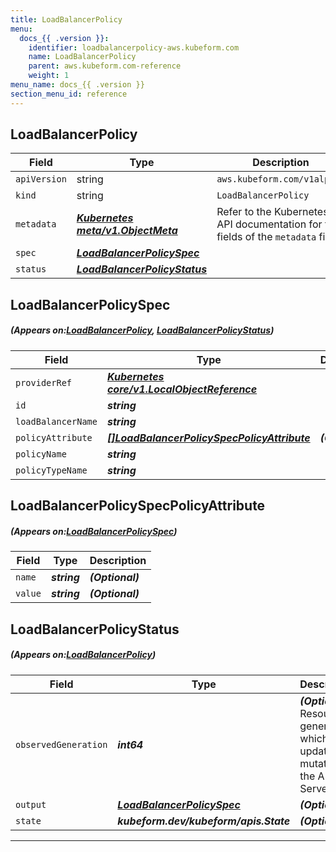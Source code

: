 ```yaml
---
title: LoadBalancerPolicy
menu:
  docs_{{ .version }}:
    identifier: loadbalancerpolicy-aws.kubeform.com
    name: LoadBalancerPolicy
    parent: aws.kubeform.com-reference
    weight: 1
menu_name: docs_{{ .version }}
section_menu_id: reference
---
```


## LoadBalancerPolicy
| Field | Type | Description |
| ------ | ----- | ----------- |
| `apiVersion` | string | `aws.kubeform.com/v1alpha1` |
|    `kind` | string | `LoadBalancerPolicy` |
| `metadata` | ***[Kubernetes meta/v1.ObjectMeta](https://kubernetes.io/docs/reference/generated/kubernetes-api/v1.13/#objectmeta-v1-meta)***|Refer to the Kubernetes API documentation for the fields of the `metadata` field.|
| `spec` | ***[LoadBalancerPolicySpec](#LoadBalancerPolicySpec)***||
| `status` | ***[LoadBalancerPolicyStatus](#LoadBalancerPolicyStatus)***||
## LoadBalancerPolicySpec
##### (Appears on:[LoadBalancerPolicy](#LoadBalancerPolicy), [LoadBalancerPolicyStatus](#LoadBalancerPolicyStatus))
| Field | Type | Description |
| ------ | ----- | ----------- |
| `providerRef` | ***[Kubernetes core/v1.LocalObjectReference](https://kubernetes.io/docs/reference/generated/kubernetes-api/v1.13/#localobjectreference-v1-core)***||
| `id` | ***string***||
| `loadBalancerName` | ***string***||
| `policyAttribute` | ***[[]LoadBalancerPolicySpecPolicyAttribute](#LoadBalancerPolicySpecPolicyAttribute)***| ***(Optional)*** |
| `policyName` | ***string***||
| `policyTypeName` | ***string***||
## LoadBalancerPolicySpecPolicyAttribute
##### (Appears on:[LoadBalancerPolicySpec](#LoadBalancerPolicySpec))
| Field | Type | Description |
| ------ | ----- | ----------- |
| `name` | ***string***| ***(Optional)*** |
| `value` | ***string***| ***(Optional)*** |
## LoadBalancerPolicyStatus
##### (Appears on:[LoadBalancerPolicy](#LoadBalancerPolicy))
| Field | Type | Description |
| ------ | ----- | ----------- |
| `observedGeneration` | ***int64***| ***(Optional)*** Resource generation, which is updated on mutation by the API Server.|
| `output` | ***[LoadBalancerPolicySpec](#LoadBalancerPolicySpec)***| ***(Optional)*** |
| `state` | ***kubeform.dev/kubeform/apis.State***| ***(Optional)*** |
---
